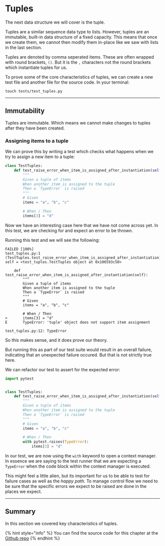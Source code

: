 # Tuples

The next data structure we will cover is the tuple.

Tuples are a similar sequence data type to lists. However, tuples are an immutable, built-in data structure of a fixed capacity. This means that once we create them, we cannot then modify them in-place like we saw with lists in the last section.

Tuples are denoted by comma seperated items. These are often wrapped with round brackets, `()`. But it is the `,` characters not the round brackets which instantiate tuples for us.

To prove some of the core characteristics of tuples, we can create a new test file and another file for the source code. In your terminal:

```
touch tests/test_tuples.py
```

***

## Immutability

Tuples are immutable. Which means we cannot make changes to tuples after they have been created.

### Assigning items to a tuple

We can prove this by writing a test which checks what happens when we try to assign a new item to a tuple:

```python
class TestTuples:
    def test_raise_error_when_item_is_assigned_after_instantiation(self):
        """
        Given a tuple of items
        When another item is assigned to the tuple
        Then a `TypeError` is raised
        """
        # Given
        items = "a", "b", "c"

        # When / Then
        items[3] = "d"
```

Now we have an interesting case here that we have not come across yet. In this test, we are checking for and expect an error to be thrown.

Running this test and we will see the following:

```
FAILED [100%]
test_tuples.py:1 (TestTuples.test_raise_error_when_item_is_assigned_after_instantiation)
self = <test_tuples.TestTuples object at 0x106593c50>

    def test_raise_error_when_item_is_assigned_after_instantiation(self):
        """
        Given a tuple of items
        When another item is assigned to the tuple
        Then a `TypeError` is raised
        """
        # Given
        items = "a", "b", "c"
    
        # When / Then
>       items[3] = "d"
E       TypeError: 'tuple' object does not support item assignment

test_tuples.py:12: TypeError
```

So this makes sense, and it does prove our theory.

But running this as part of our test suite would result in an overall failure, indicating that an unexpected failure occured. But that is not strictly true here.

We can refactor our test to assert for the expected error:

```python
import pytest


class TestTuples:
    def test_raise_error_when_item_is_assigned_after_instantiation(self):
        """
        Given a tuple of items
        When another item is assigned to the tuple
        Then a `TypeError` is raised
        """
        # Given
        items = "a", "b", "c"

        # When / Then
        with pytest.raises(TypeError):
            items[3] = "d"
```

In our test, we are now using the `with` keyword to open a context manager. In essence we are saying to the test runner that we are expecting a `TypeError` when the code block within the context manager is executed.

This might feel a little alien, but its important for us to be able to test for failure cases as well as the _happy path_. To manage control flow we need to be sure that the specific errors we expect to be raised are done in the places we expect.&#x20;

***

## Summary

In this section we covered key characteristics of tuples.

{% hint style="info" %}
You can find the source code for this chapter at the [Github repo](https://github.com/A-Ashiq/learning-python-with-tdd-fundementals/tree/master/tuples)
{% endhint %}


